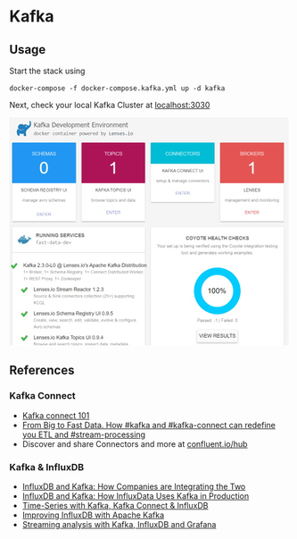 # Kafka

## Usage

Start the stack using

```console
docker-compose -f docker-compose.kafka.yml up -d kafka
```

Next, check your local Kafka Cluster at [localhost:3030](http://localhost:3030)

![kafka-ui](img/kafka/kafka-ui.jpg)

## References

### Kafka Connect

- [Kafka connect 101](https://www.slideshare.net/Whiteklay/kafka-connect-101)
- [From Big to Fast Data. How #kafka and #kafka-connect can redefine you ETL and #stream-processing](https://www.slideshare.net/AntwnisChalkiopoulos/from-big-to-fast-data-with-kafka-and-streamprocessing-london-science-museum-imax-presentation)
- Discover and share Connectors and more at [confluent.io/hub](https://www.confluent.io/hub/)

### Kafka & InfluxDB

- [InfluxDB and Kafka: How Companies are Integrating the Two](https://www.influxdata.com/blog/influxdb-and-kafka-how-companies-are-integrating-the-two/)
- [InfluxDB and Kafka: How InfluxData Uses Kafka in Production](https://www.influxdata.com/blog/influxdb-and-kafka-how-influxdata-uses-kafka-in-production/)
- [Time-Series with Kafka, Kafka Connect & InfluxDB](https://lenses.io/blog/2016/12/kafka-influxdb/)
- [Improving InfluxDB with Apache Kafka](https://bitworks.software/en/2019-03-21-improving-influxdb-with-apache-kafka.html)
- [Streaming analysis with Kafka, InfluxDB and Grafana](https://datasciencechalktalk.com/2019/07/17/streaming-analysis-with-kafka-influxdb-and-grafana/)
